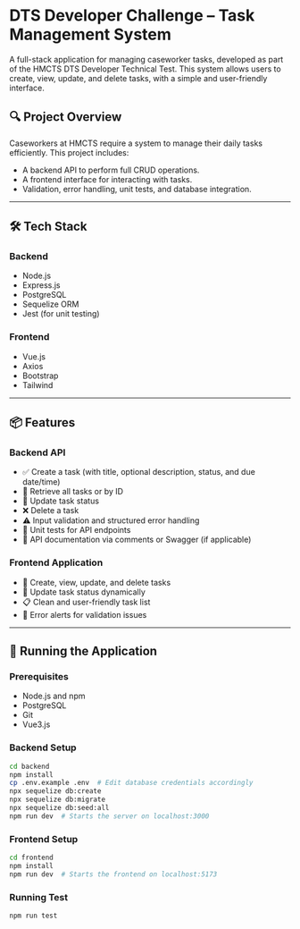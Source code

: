 # DTS Developer Challenge – Task Management System

A full-stack application for managing caseworker tasks, developed as part of the HMCTS DTS Developer Technical Test. This system allows users to create, view, update, and delete tasks, with a simple and user-friendly interface.

## 🔍 Project Overview

Caseworkers at HMCTS require a system to manage their daily tasks efficiently. This project includes:

- A backend API to perform full CRUD operations.
- A frontend interface for interacting with tasks.
- Validation, error handling, unit tests, and database integration.

---

## 🛠️ Tech Stack

### Backend
- Node.js
- Express.js
- PostgreSQL
- Sequelize ORM
- Jest (for unit testing)

### Frontend
- Vue.js
- Axios
- Bootstrap
- Tailwind

---

## 📦 Features

### Backend API
- ✅ Create a task (with title, optional description, status, and due date/time)
- 📄 Retrieve all tasks or by ID
- 🔁 Update task status
- ❌ Delete a task
- ⚠️ Input validation and structured error handling
- 🧪 Unit tests for API endpoints
- 📘 API documentation via comments or Swagger (if applicable)

### Frontend Application
- 📝 Create, view, update, and delete tasks
- 🎯 Update task status dynamically
- 📋 Clean and user-friendly task list
- 🚫 Error alerts for validation issues

---

## 🧪 Running the Application

### Prerequisites
- Node.js and npm
- PostgreSQL
- Git
- Vue3.js

### Backend Setup

```bash
cd backend
npm install
cp .env.example .env  # Edit database credentials accordingly
npx sequelize db:create
npx sequelize db:migrate
npx sequelize db:seed:all
npm run dev  # Starts the server on localhost:3000 
```


### Frontend Setup

```bash
cd frontend
npm install
npm run dev  # Starts the frontend on localhost:5173
```

### Running Test
```bash
npm run test
```



